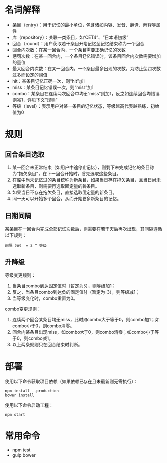 名词解释
========

* 条目（entry）：用于记忆的最小单位，包含诸如内容、发音、翻译、解释等属性
* 库（repository）：关联一类条目，如“CET4”、“日本语初级”
* 回合（round）：用户获取若干条目开始记忆至记忆结束称为一个回合
* 回合内次数：在某一回合内，一个条目需要正确记忆的次数
* 惩罚次数：在某一回合内，一个条目记忆错误时，该条目回合内次数需要增加的量值
* 最大回合内次数：在某一回合内，一个条目最多出现的次数，为防止惩罚次数过多而设定的阈值
* hit：某条目记忆正确一次，则“hit”加1
* miss：某条目记忆错误一次，则“miss”加1
* combo：某条目在连续两次回合中均无“miss”则加1，反之如连续回合均错误则减1，详见下文“规则”
* 等级（level）：表示用户对某一条目的记忆状态，等级越高代表越熟练，初始值为0

规则
====

回合条目选取
------------

1. 某一回合未正常结束（如用户中途停止记忆），则剩下未完成记忆的条目称为“拖欠条目”，在下一回合开始时，首先选取这些条目。
2. 在库中尚未记忆过的条目统称为新条目，如果当日存在拖欠条目，且当日尚未选取新条目，则需要再选取固定量的新条目。
3. 如果当日不存在拖欠条目，直接选取固定量的新条目。
4. 同一天可以开始多个回合，从而开始更多新条目的记忆。

日期间隔
--------

某条目在一回合内完成全部记忆次数后，则需要在若干天后再次出现，其间隔遵循以下规则：

    间隔（天） = 2 ^ 等级

升降级
------

等级变更规则：

1. 当条目combo到达固定值时（暂定为3），则等级加1；
2. 反之，当条目combo到达负的固定值时（暂定为-3），则等级减1；
3. 当等级变化时，combo重置为0。

combo变更规则：

1. 连续两个回合某条目均无miss，此时如combo大于等于0，则combo加1；如combo小于0，则combo清零。
2. 回合内某条目出现miss，如combo大于0，则combo清零；如combo小于等于0，则combo减1。
3. 以上两条规则只在回合结束时判断。

部署
====

使用以下命令获取项目依赖（如果依赖已存在且未最新则无需执行）：

    npm install --production
    bower install

使用以下命令启动工程：

    npm start

常用命令
========

* npm test
* gulp bower
